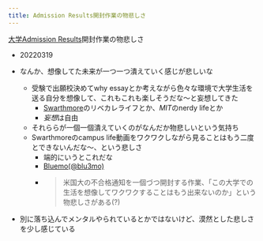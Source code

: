 ```yaml
---
title: Admission Results開封作業の物悲しさ
---
```


[大学Admission Results](%E5%A4%A7%E5%AD%A6Admission%20Results.md)開封作業の物悲しさ

* 20220319
* なんか、想像してた未来が一つ一つ潰えていく感じが悲しいな
  * 受験で出願校決めてwhy essayとか考えながら色々な環境で大学生活を送る自分を想像して、これもこれも楽しそうだな〜と妄想してきた
    * [Swarthmore](Swarthmore.md)のリベカレライフとか、*MIT*のnerdy lifeとか
    * *妄想*は自由
  * それららが一個一個潰えていくのがなんだか物悲しいという気持ち
  * Swarthmoreのcampus life動画をワクワクしながら見ることはもう二度とできないんだな〜、という悲しさ
    * 端的にいうとこれだな
    * [Bluemo(@blu3mo)](https://twitter.com/blu3mo/status/1505181928936579073)
    * 
       > 
       > 米国大の不合格通知を一個づつ開封する作業、「この大学での生活を想像してワクワクすることはもう出来ないのか」という物悲しさがある(?)

* 別に落ち込んでメンタルやられているとかではないけど、漠然とした悲しさを少し感じている
